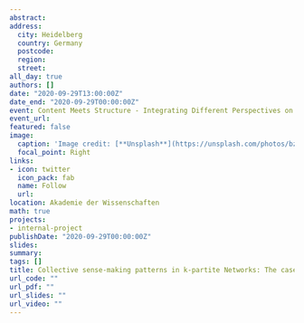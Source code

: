 ```yaml
---
abstract: 
address:
  city: Heidelberg
  country: Germany
  postcode: 
  region: 
  street: 
all_day: true
authors: []
date: "2020-09-29T13:00:00Z"
date_end: "2020-09-29T00:00:00Z"
event: Content Meets Structure - Integrating Different Perspectives on Social Networks
event_url: 
featured: false
image:
  caption: 'Image credit: [**Unsplash**](https://unsplash.com/photos/bzdhc5b3Bxs)'
  focal_point: Right
links:
- icon: twitter
  icon_pack: fab
  name: Follow
  url: 
location: Akademie der Wissenschaften 
math: true
projects:
- internal-project
publishDate: "2020-09-29T00:00:00Z"
slides:
summary: 
tags: []
title: Collective sense-making patterns in k-partite Networks: The case of Female Genital Mutilation
url_code: ""
url_pdf: ""
url_slides: ""
url_video: ""
---
```


